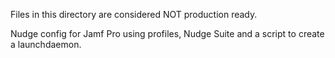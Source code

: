 Files in this directory are considered NOT production ready.

Nudge config for Jamf Pro using profiles, Nudge Suite and a script to create a launchdaemon.
